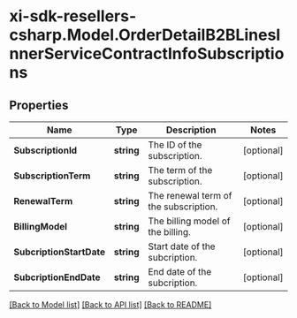 # xi-sdk-resellers-csharp.Model.OrderDetailB2BLinesInnerServiceContractInfoSubscriptions

## Properties

Name | Type | Description | Notes
------------ | ------------- | ------------- | -------------
**SubscriptionId** | **string** | The ID of the subscription. | [optional] 
**SubscriptionTerm** | **string** | The term of the subscription. | [optional] 
**RenewalTerm** | **string** | The renewal term of the subscription. | [optional] 
**BillingModel** | **string** | The billing model of the billing. | [optional] 
**SubcriptionStartDate** | **string** | Start date of the subcription. | [optional] 
**SubcriptionEndDate** | **string** | End date of the subcription. | [optional] 

[[Back to Model list]](../README.md#documentation-for-models) [[Back to API list]](../README.md#documentation-for-api-endpoints) [[Back to README]](../README.md)

